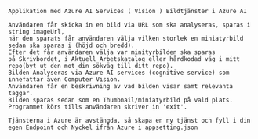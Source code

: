    Applikation med Azure AI Services ( Vision ) Bildtjänster i Azure AI

    Användaren får skicka in en bild via URL som ska analyseras, sparas i string imageUrl,
    när den sparats får användaren välja vilken storlek en miniatyrbild sedan ska sparas i (höjd och bredd). 
    Efter det får användaren välja var minityrbilden ska sparas
    på Skrivbordet, i Aktuell Arbetskatalog eller hårdkodad väg i mitt repo(byt ut den mot din sökväg till ditt repo).
    Bilden Analyseras via Azure AI services (cognitive service) som innefattar även Computer Vision.
    Användaren får en beskrivning av vad bilden visar samt relevanta taggar.
    Bilden sparas sedan som en Thumbnail/miniatyrbild på vald plats.
    Programmet körs tills användaren skriver in 'exit'.

    Tjänsterna i Azure är avstängda, så skapa en ny tjänst och fyll i din egen Endpoint och Nyckel ifrån Azure i appsetting.json
